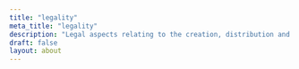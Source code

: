 ```yaml
---
title: "legality"
meta_title: "legality"
description: "Legal aspects relating to the creation, distribution and use of digital books. This includes legal notices, user licences and compliance with local and international regulations."
draft: false
layout: about
---
```

